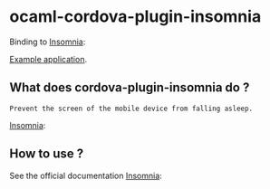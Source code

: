# ocaml-cordova-plugin-insomnia

Binding to
[Insomnia](https://github.com/EddyVerbruggen/Insomnia-PhoneGap-Plugin):

[Example
application](https://github.com/dannywillems/ocaml-cordova-plugin-insomnia-example).

## What does cordova-plugin-insomnia do ?

```
Prevent the screen of the mobile device from falling asleep.
```

[Insomnia](https://github.com/EddyVerbruggen/Insomnia-PhoneGap-Plugin):

## How to use ?

See the official documentation
[Insomnia](https://github.com/EddyVerbruggen/Insomnia-PhoneGap-Plugin):
